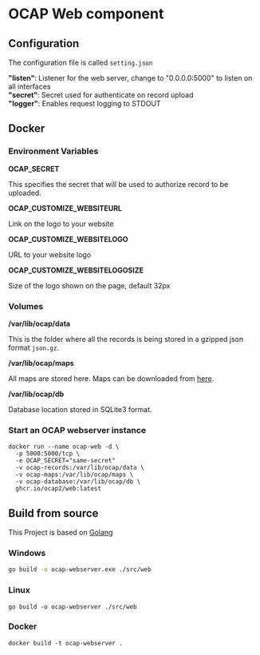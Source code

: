 # OCAP Web component

## Configuration
The configuration file is called `setting.json`

**"listen"**: Listener for the web server, change to "0.0.0.0:5000" to listen on all interfaces   
**"secret"**: Secret used for authenticate on record upload   
**"logger"**: Enables request logging to STDOUT

## Docker

### Environment Variables

**OCAP_SECRET**

This specifies the secret that will be used to authorize record to be uploaded.

**OCAP_CUSTOMIZE_WEBSITEURL**

Link on the logo to your website

**OCAP_CUSTOMIZE_WEBSITELOGO**

URL to your website logo

**OCAP_CUSTOMIZE_WEBSITELOGOSIZE**

Size of the logo shown on the page, default 32px

### Volumes

**/var/lib/ocap/data**

This is the folder where all the records is being stored in a gzipped json format `json.gz`.

**/var/lib/ocap/maps**

All maps are stored here. Maps can be downloaded from [here](https://drive.google.com/drive/folders/1qtT0Fr4Dfwd48ihZNc8YN-xgxHchKoiu).

**/var/lib/ocap/db**

Database location stored in SQLite3 format.

### Start an OCAP webserver instance

```
docker run --name ocap-web -d \
  -p 5000:5000/tcp \
  -e OCAP_SECRET="same-secret"
  -v ocap-records:/var/lib/ocap/data \
  -v ocap-maps:/var/lib/ocap/maps \
  -v ocap-database:/var/lib/ocap/db \
  ghcr.io/ocap2/web:latest
```

## Build from source

This Project is based on [Golang](https://golang.org/dl/)

### Windows
```bash
go build -o ocap-webserver.exe ./src/web
```

### Linux
```
go build -o ocap-webserver ./src/web
```

### Docker
```
docker build -t ocap-webserver .
```
